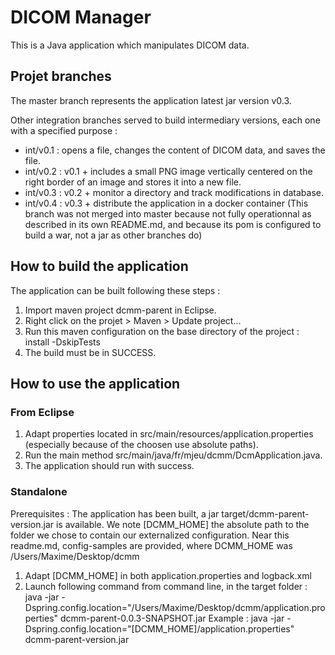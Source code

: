 # DICOM Manager

This is a Java application which manipulates DICOM data.

## Projet branches

The master branch represents the application latest jar version v0.3. 

Other integration branches served to build intermediary versions, each one with a specified purpose :
* int/v0.1 : opens a file, changes the content of DICOM data, and saves the file.
* int/v0.2 : v0.1 + includes a small PNG image vertically centered on the right border of an image and stores it into a new file.
* int/v0.3 : v0.2 + monitor a directory and track modifications in database.
* int/v0.4 : v0.3 + distribute the application in a docker container (This branch was not merged into master because not fully operationnal as described in its own README.md, and because its pom is configured to build a war, not a jar as other branches do)

## How to build the application

The application can be built following these steps :
1. Import maven project dcmm-parent in Eclipse.
2. Right click on the projet > Maven > Update project...
3. Run this maven configuration on the base directory of the project : install -DskipTests
4. The build must be in SUCCESS.

## How to use the application

### From Eclipse

1. Adapt properties located in src/main/resources/application.properties (especially because of the choosen use absolute paths).
2. Run the main method src/main/java/fr/mjeu/dcmm/DcmApplication.java.
3. The application should run with success.

### Standalone

Prerequisites : The application has been built, a jar target/dcmm-parent-version.jar is available.
We note [DCMM_HOME] the absolute path to the folder we chose to contain our externalized configuration.
Near this readme.md, config-samples are provided, where DCMM_HOME was /Users/Maxime/Desktop/dcmm

1. Adapt [DCMM_HOME] in both application.properties and logback.xml
2. Launch following command from command line, in the target folder :
java -jar -Dspring.config.location="/Users/Maxime/Desktop/dcmm/application.properties" dcmm-parent-0.0.3-SNAPSHOT.jar
Example :
java -jar -Dspring.config.location="[DCMM_HOME]/application.properties" dcmm-parent-version.jar
